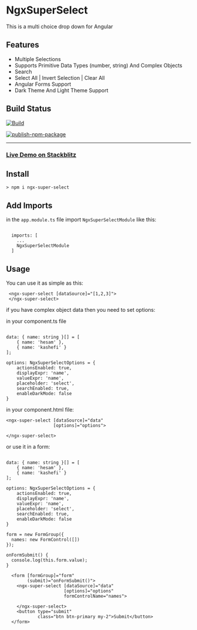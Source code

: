 # NgxSuperSelect

This is a multi choice drop down for Angular

## Features

* Multiple Selections
* Supports Primitive Data Types (number, string) And Complex Objects
* Search
* Select All | Invert Selection | Clear All
* Angular Forms Support
* Dark Theme And Light Theme Support


## Build Status

[![Build](https://github.com/HesamKashefi/ngx-super-select/actions/workflows/build.yml/badge.svg)](https://github.com/HesamKashefi/ngx-super-select/actions/workflows/build.yml)

[![publish-npm-package](https://github.com/HesamKashefi/ngx-super-select/actions/workflows/npm-publish.yml/badge.svg)](https://github.com/HesamKashefi/ngx-super-select/actions/workflows/npm-publish.yml)

---
### [Live Demo on Stackblitz](https://stackblitz.com/edit/ngxsuperselect-demo)

## Install

```
> npm i ngx-super-select
```

## Add Imports

in the `app.module.ts` file import `NgxSuperSelectModule` like this:

```

  imports: [
    ...
    NgxSuperSelectModule
  ]

```

## Usage

You can use it as simple as this:
```
 <ngx-super-select [dataSource]="[1,2,3]">
 </ngx-super-select>
```

if you have complex object data then you need to set options:

in your component.ts file
```

data: { name: string }[] = [
    { name: 'hesam' },
    { name: 'kashefi' }
];

options: NgxSuperSelectOptions = {
    actionsEnabled: true,
    displayExpr: 'name',
    valueExpr: 'name',
    placeholder: 'select',
    searchEnabled: true,
    enableDarkMode: false
}

```
in your component.html file:
```
<ngx-super-select [dataSource]="data"
                  [options]="options">

</ngx-super-select>

  ```

or use it in a form:
```

data: { name: string }[] = [
    { name: 'hesam' },
    { name: 'kashefi' }
];

options: NgxSuperSelectOptions = {
    actionsEnabled: true,
    displayExpr: 'name',
    valueExpr: 'name',
    placeholder: 'select',
    searchEnabled: true,
    enableDarkMode: false
}

form = new FormGroup({
  names: new FormControl([])
});

onFormSubmit() {
  console.log(this.form.value);
}

```

```
  <form [formGroup]="form"
        (submit)="onFormSubmit()">
    <ngx-super-select [dataSource]="data"
                      [options]="options"
                      formControlName="names">

    </ngx-super-select>
    <button type="submit"
            class="btn btn-primary my-2">Submit</button>
  </form>
  ```

